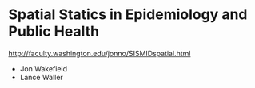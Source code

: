 # Spatial Statics in Epidemiology and Public Health

http://faculty.washington.edu/jonno/SISMIDspatial.html

- Jon Wakefield
- Lance Waller
